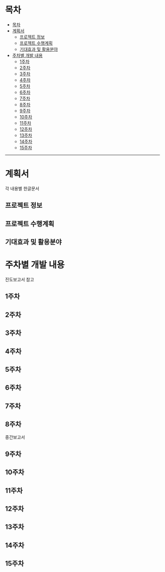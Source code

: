 # 목차
- [목차](#목차)
- [계획서](#계획서)
    - [프로젝트 정보](#프로젝트-정보)
    - [프로젝트 수행계획](#프로젝트-수행계획)
    - [기대효과 및 활용분야](#기대효과-및-활용분야)
- [주차별 개발 내용](#주차별-개발-내용)
    - [1주차](#1주차)
    - [2주차](#2주차)
    - [3주차](#3주차)
    - [4주차](#4주차)
    - [5주차](#5주차)
    - [6주차](#6주차)
    - [7주차](#7주차)
    - [8주차](#8주차)
    - [9주차](#9주차)
    - [10주차](#10주차)
    - [11주차](#11주차)
    - [12주차](#12주차)
    - [13주차](#13주차)
    - [14주차](#14주차)
    - [15주차](#15주차)

***
# 계획서
각 내용별 한글문서
## 프로젝트 정보
## 프로젝트 수행계획
## 기대효과 및 활용분야

# 주차별 개발 내용
진도보고서 참고
## 1주차
## 2주차
## 3주차
## 4주차
## 5주차
## 6주차
## 7주차
## 8주차
중간보고서
## 9주차
## 10주차
## 11주차
## 12주차
## 13주차
## 14주차
## 15주차
